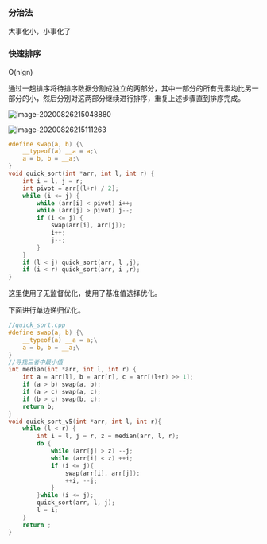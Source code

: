 ### 分治法

大事化小，小事化了

### 快速排序

O(nlgn)

通过一趟排序将待排序数据分割成独立的两部分，其中一部分的所有元素均比另一部分的小，然后分别对这两部分继续进行排序，重复上述步骤直到排序完成。

![image-20200826215048880](C:\Users\xuyingfeng\AppData\Roaming\Typora\typora-user-images\image-20200826215048880.png)

![image-20200826215111263](C:\Users\xuyingfeng\AppData\Roaming\Typora\typora-user-images\image-20200826215111263.png)

```c
#define swap(a, b) {\
	__typeof(a) __a = a;\
	a = b, b = __a;\
}
void quick_sort(int *arr, int l, int r) {
    int i = l, j = r;
    int pivot = arr[(l+r) / 2];
    while (i <= j) {
        while (arr[i] < pivot) i++;
        while (arr[j] > pivot) j--;
        if (i <= j) { 
            swap(arr[i], arr[j]);
            i++;
            j--;
        }
    }
    if (l < j) quick_sort(arr, l ,j);
    if (i < r) quick_sort(arr, i ,r);
}
```

这里使用了无监督优化，使用了基准值选择优化。

下面进行单边递归优化。

```c
//quick_sort.cpp
#define swap(a, b) {\
	__typeof(a) __a = a;\
	a = b, b = __a;\
}
//寻找三者中最小值
int median(int *arr, int l, int r) {
    int a = arr[l], b = arr[r], c = arr[(l+r) >> 1];
    if (a > b) swap(a, b);
    if (a > c) swap(a, c);
    if (b > c) swap(b, c);
    return b;
}
void quick_sort_v5(int *arr, int l, int r){
    while (l < r) {
        int i = l, j = r, z = median(arr, l, r);
        do {
            while (arr[j] > z) --j;
            while (arr[i] < z) ++i;
            if (i <= j){
                swap(arr[i], arr[j]);
                ++i, --j;
            }   
        }while (i <= j);
        quick_sort(arr, l, j);
        l = i;
    }
    return ;
}
```

